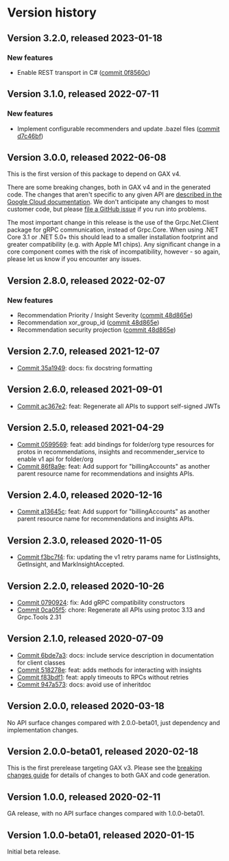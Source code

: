 # Version history

## Version 3.2.0, released 2023-01-18

### New features

- Enable REST transport in C# ([commit 0f8560c](https://github.com/googleapis/google-cloud-dotnet/commit/0f8560c840725bf41bc060c8beecafc7d99f38eb))

## Version 3.1.0, released 2022-07-11

### New features

- Implement configurable recommenders and  update .bazel files ([commit d7c46bf](https://github.com/googleapis/google-cloud-dotnet/commit/d7c46bfa4491005632e4473aa4c88d965a952c98))

## Version 3.0.0, released 2022-06-08

This is the first version of this package to depend on GAX v4.

There are some breaking changes, both in GAX v4 and in the generated
code. The changes that aren't specific to any given API are [described in the Google Cloud
documentation](https://cloud.google.com/dotnet/docs/reference/help/breaking-gax4).
We don't anticipate any changes to most customer code, but please [file a
GitHub issue](https://github.com/googleapis/google-cloud-dotnet/issues/new/choose)
if you run into problems.

The most important change in this release is the use of the Grpc.Net.Client package
for gRPC communication, instead of Grpc.Core. When using .NET Core 3.1 or .NET 5.0+
this should lead to a smaller installation footprint and greater compatibility (e.g.
with Apple M1 chips). Any significant change in a core component comes with the risk
of incompatibility, however - so again, please let us know if you encounter any
issues.
## Version 2.8.0, released 2022-02-07

### New features

- Recommendation Priority / Insight Severity ([commit 48d865e](https://github.com/googleapis/google-cloud-dotnet/commit/48d865e3f409f641d5bc628c5b00eb83f0d4b21a))
- Recommendation xor_group_id ([commit 48d865e](https://github.com/googleapis/google-cloud-dotnet/commit/48d865e3f409f641d5bc628c5b00eb83f0d4b21a))
- Recommendation security projection ([commit 48d865e](https://github.com/googleapis/google-cloud-dotnet/commit/48d865e3f409f641d5bc628c5b00eb83f0d4b21a))
## Version 2.7.0, released 2021-12-07

- [Commit 35a1949](https://github.com/googleapis/google-cloud-dotnet/commit/35a1949): docs: fix docstring formatting
## Version 2.6.0, released 2021-09-01

- [Commit ac367e2](https://github.com/googleapis/google-cloud-dotnet/commit/ac367e2): feat: Regenerate all APIs to support self-signed JWTs

## Version 2.5.0, released 2021-04-29

- [Commit 0599569](https://github.com/googleapis/google-cloud-dotnet/commit/0599569): feat: add bindings for folder/org type resources for protos in recommendations, insights and recommender_service to enable v1 api for folder/org
- [Commit 86f8a9e](https://github.com/googleapis/google-cloud-dotnet/commit/86f8a9e): feat: Add support for "billingAccounts" as another parent resource name for recommendations and insights APIs.

## Version 2.4.0, released 2020-12-16

- [Commit a13645c](https://github.com/googleapis/google-cloud-dotnet/commit/a13645c): feat: Add support for "billingAccounts" as another parent resource name for recommendations and insights APIs.

## Version 2.3.0, released 2020-11-05

- [Commit f3bc7f4](https://github.com/googleapis/google-cloud-dotnet/commit/f3bc7f4): fix: updating the v1 retry params name for ListInsights, GetInsight, and MarkInsightAccepted.

## Version 2.2.0, released 2020-10-26

- [Commit 0790924](https://github.com/googleapis/google-cloud-dotnet/commit/0790924): fix: Add gRPC compatibility constructors
- [Commit 0ca05f5](https://github.com/googleapis/google-cloud-dotnet/commit/0ca05f5): chore: Regenerate all APIs using protoc 3.13 and Grpc.Tools 2.31

## Version 2.1.0, released 2020-07-09

- [Commit 6bde7a3](https://github.com/googleapis/google-cloud-dotnet/commit/6bde7a3): docs: include service description in documentation for client classes
- [Commit 518278e](https://github.com/googleapis/google-cloud-dotnet/commit/518278e): feat: adds methods for interacting with insights
- [Commit f83bdf1](https://github.com/googleapis/google-cloud-dotnet/commit/f83bdf1): feat: apply timeouts to RPCs without retries
- [Commit 947a573](https://github.com/googleapis/google-cloud-dotnet/commit/947a573): docs: avoid use of inheritdoc

## Version 2.0.0, released 2020-03-18

No API surface changes compared with 2.0.0-beta01, just dependency
and implementation changes.

## Version 2.0.0-beta01, released 2020-02-18

This is the first prerelease targeting GAX v3. Please see the [breaking changes
guide](https://cloud.google.com/dotnet/docs/reference/help/breaking-gax2)
for details of changes to both GAX and code generation.

## Version 1.0.0, released 2020-02-11

GA release, with no API surface changes compared with 1.0.0-beta01.

## Version 1.0.0-beta01, released 2020-01-15

Initial beta release.

